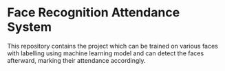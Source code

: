 # Face Recognition Attendance System
This repository contains the project which can be trained on various faces with labelling using machine learning model and can detect the faces afterward, marking their attendance accordingly.
